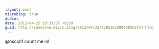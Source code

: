 ```yaml
---
layout: post
microblog: true
audio: 
date: 2012-04-25 18:33:07 +0100
guid: http://samdeane.micro.blog/2012/04/25/t195203800460562434.html
---
```

@nsconf count me in!
